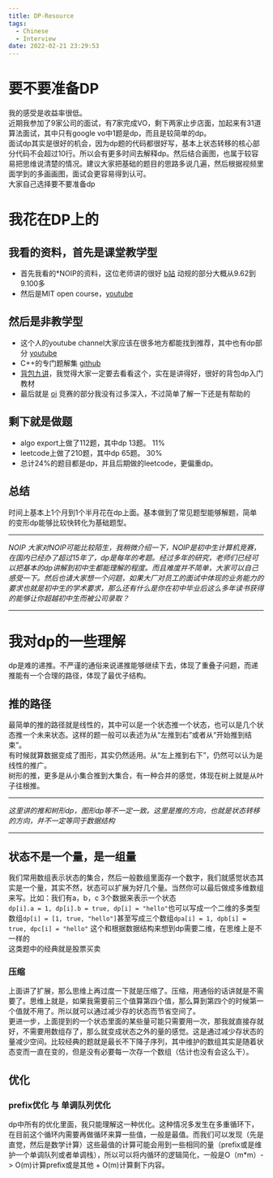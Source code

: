 ```yaml
---
title: DP-Resource
tags:
  - Chinese
  - Interview
date: 2022-02-21 23:29:53
---
```



# 要不要准备DP
我的感受是收益率很低。  
近期我参加了9家公司的面试，有7家完成VO，剩下两家止步店面，加起来有31道算法面试，其中只有google vo中1题是dp，而且是较简单的dp。  
面试dp其实是很好的机会，因为dp题的代码都很好写，基本上状态转移的核心部分代码不会超过10行。所以会有更多时间去解释dp。然后结合画图，也属于较容易把思维说清楚的情况。建议大家把基础的题目的思路多说几遍，然后根据视频里面学到的多画画图，面试会更容易得到认可。  
大家自己选择要不要准备dp

# 我花在DP上的

## 我看的资料，首先是课堂教学型
- 首先我看的*NOIP的资料，这位老师讲的很好 [b站](https://space.bilibili.com/517494241/video) 动规的部分大概从9.62到9.100多  
- 然后是MIT open course，[youtube](https://www.youtube.com/watch?v=OQ5jsbhAv_M) 
## 然后是非教学型
- 这个人的youtube channel大家应该在很多地方都能找到推荐，其中也有dp部分 [youtube](https://www.youtube.com/playlist?list=PLDV1Zeh2NRsAsbafOroUBnNV8fhZa7P4u)
- C++的专门题解集 [github](https://github.com/changgyhub/leetcode_101/blob/master/LeetCode%20101%20-%20A%20LeetCode%20Grinding%20Guide%20(C%2B%2B%20Version).pdf) 
- [背包九讲](https://raw.githubusercontent.com/tianyicui/pack/master/V2.pdf)，我觉得大家一定要去看看这个，实在是讲得好，很好的背包dp入门教材
- 最后就是 [oi](https://oi-wiki.org/dp/) 竞赛的部分我没有过多深入，不过简单了解一下还是有帮助的
## 剩下就是做题
- algo export上做了112题，其中dp 13题。 11%  
- leetcode上做了210题，其中dp 65题。 30%  
- 总计24%的题目都是dp，并且后期做的leetcode，更偏重dp。  

## 总结
时间上基本上1个月到1个半月花在dp上面。基本做到了常见题型能够解题，简单的变形dp能够比较快转化为基础题型。

---

*NOIP 大家对NOIP可能比较陌生，我稍微介绍一下，NOIP是初中生计算机竞赛，在国内已经办了超过15年了，dp是每年的考题。经过多年的研究，老师们已经可以把基本的dp讲解到初中生都能理解的程度。而且难度并不简单，大家可以自己感受一下。然后也请大家想一个问题，如果大厂对员工的面试中体现的业务能力的要求也就是初中生的学术要求，那么还有什么是你在初中毕业后这么多年读书获得的能够让你超越初中生而被公司录取？*  

---


# 我对dp的一些理解
dp是难的递推。不严谨的通俗来说递推能够继续下去，体现了重叠子问题，而递推能有一个合理的路径，体现了最优子结构。

## 推的路径
最简单的推的路径就是线性的，其中可以是一个状态推一个状态，也可以是几个状态推一个未来状态。这样的题一般可以表述为从“左推到右”或者从“开始推到结束”。  
有时候就算数据变成了图形，其实仍然适用。从“左上推到右下”，仍然可以认为是线性的推广。  
树形的推，更多是从小集合推到大集合，有一种合并的感觉，体现在树上就是从叶子往根推。

---
*这里讲的推和树形dp，图形dp等不一定一致。这里是推的方向，也就是状态转移的方向，并不一定等同于数据结构*  

---

## 状态不是一个量，是一组量
我们常用数组表示状态的集合，然后一般数组里面存一个数字，我们就感觉状态其实是一个量，其实不然，状态可以扩展为好几个量。当然你可以最后做成多维数组来写。比如：我们有a，b，c 3个数据来表示一个状态  
```dp[i].a = 1, dp[i].b = true, dp[i] = "hello"```也可以写成一个二维的多类型数组```dp[i] = [1, true, "hello"]```甚至写成三个数组```dpa[i] = 1, dpb[i] = true, dpc[i] = "hello"```  这个和根据数据结构来想到dp需要二维，在思维上是不一样的  
这类题中的经典就是股票买卖  

### 压缩
上面讲了扩展，那么思维上再过度一下就是压缩了。压缩，用通俗的话讲就是不需要了。思维上就是，如果我需要前三个值算第四个值，那么算到第四个的时候第一个值就不用了。所以就可以通过减少存的状态而节省空间了。  
更进一步，上面提到的一个状态里面的某些量可能只需要用一次，那我就直接存就好，不需要用数组存了，那么就变成状态之外的量的感觉。这是通过减少存状态的量减少空间。比较经典的题就是最长不下降子序列，其中维护的数组其实是随着状态变而一直在变的，但是没有必要每一次存一个数组（估计也没有会这么干）。

## 优化
### prefix优化 与 单调队列优化
dp中所有的优化里面，我只能理解这一种优化。这种情况多发生在多重循环下，在目前这个循环内需要再做循环来算一些值，一般是最值。而我们可以发现（先是直觉，然后是数学计算）这些最值的计算可能会用到一些相同的量（prefix或是维护一个单调队列或者单调栈），所以可以将内循环的逻辑简化，一般是O（m*m）-> O(m)计算prefix或是其他 + O(m)计算剩下内容。